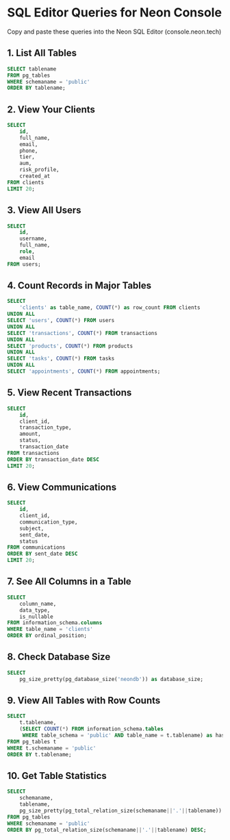 # SQL Editor Queries for Neon Console

Copy and paste these queries into the Neon SQL Editor (console.neon.tech)

## 1. List All Tables
```sql
SELECT tablename 
FROM pg_tables 
WHERE schemaname = 'public'
ORDER BY tablename;
```

## 2. View Your Clients
```sql
SELECT 
    id,
    full_name,
    email,
    phone,
    tier,
    aum,
    risk_profile,
    created_at
FROM clients
LIMIT 20;
```

## 3. View All Users
```sql
SELECT 
    id,
    username,
    full_name,
    role,
    email
FROM users;
```

## 4. Count Records in Major Tables
```sql
SELECT 
    'clients' as table_name, COUNT(*) as row_count FROM clients
UNION ALL
SELECT 'users', COUNT(*) FROM users
UNION ALL
SELECT 'transactions', COUNT(*) FROM transactions
UNION ALL
SELECT 'products', COUNT(*) FROM products
UNION ALL
SELECT 'tasks', COUNT(*) FROM tasks
UNION ALL
SELECT 'appointments', COUNT(*) FROM appointments;
```

## 5. View Recent Transactions
```sql
SELECT 
    id,
    client_id,
    transaction_type,
    amount,
    status,
    transaction_date
FROM transactions
ORDER BY transaction_date DESC
LIMIT 20;
```

## 6. View Communications
```sql
SELECT 
    id,
    client_id,
    communication_type,
    subject,
    sent_date,
    status
FROM communications
ORDER BY sent_date DESC
LIMIT 20;
```

## 7. See All Columns in a Table
```sql
SELECT 
    column_name,
    data_type,
    is_nullable
FROM information_schema.columns
WHERE table_name = 'clients'
ORDER BY ordinal_position;
```

## 8. Check Database Size
```sql
SELECT 
    pg_size_pretty(pg_database_size('neondb')) as database_size;
```

## 9. View All Tables with Row Counts
```sql
SELECT 
    t.tablename,
    (SELECT COUNT(*) FROM information_schema.tables 
     WHERE table_schema = 'public' AND table_name = t.tablename) as has_table
FROM pg_tables t
WHERE t.schemaname = 'public'
ORDER BY t.tablename;
```

## 10. Get Table Statistics
```sql
SELECT
    schemaname,
    tablename,
    pg_size_pretty(pg_total_relation_size(schemaname||'.'||tablename)) AS size
FROM pg_tables
WHERE schemaname = 'public'
ORDER BY pg_total_relation_size(schemaname||'.'||tablename) DESC;
```

